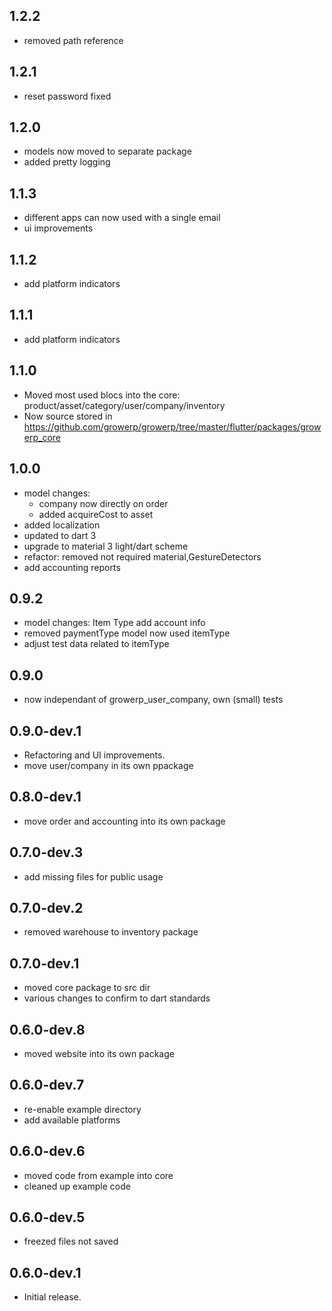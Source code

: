 ## 1.2.2
* removed path reference

## 1.2.1
* reset password fixed

## 1.2.0
* models now moved to separate package
* added pretty logging

## 1.1.3
* different apps can now used with a single email
* ui improvements

## 1.1.2
* add platform indicators

## 1.1.1
* add platform indicators

## 1.1.0
* Moved most used blocs into the core: product/asset/category/user/company/inventory
* Now source stored in https://github.com/growerp/growerp/tree/master/flutter/packages/growerp_core

## 1.0.0
* model changes: 
  * company now directly on order
  * added acquireCost to asset
* added localization
* updated to dart 3
* upgrade to material 3 light/dart scheme
* refactor: removed not required material,GestureDetectors 
* add accounting reports

## 0.9.2
* model changes: Item Type add account info
* removed paymentType model now used itemType
* adjust test data related to itemType

## 0.9.0

* now independant of growerp_user_company, own (small) tests

## 0.9.0-dev.1

* Refactoring and UI improvements.
* move user/company in its own ppackage

## 0.8.0-dev.1

* move order and accounting into its own package

## 0.7.0-dev.3

* add missing files for public usage

## 0.7.0-dev.2

* removed warehouse to inventory package

## 0.7.0-dev.1

* moved core package to src dir
* various changes to confirm to dart standards

## 0.6.0-dev.8

* moved website into its own package

## 0.6.0-dev.7

* re-enable example directory
* add available platforms

## 0.6.0-dev.6

* moved code from example into core
* cleaned up example code

## 0.6.0-dev.5

* freezed files not saved

## 0.6.0-dev.1

* Initial release.
